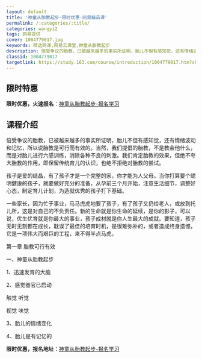```yaml
---
layout: default
title: '神童从胎教起步-限时优惠-网易精品课'
permalink: /:categories/:title/
categories: wangyi2
tags: 网易提供
cover: 1004779017.jpg
keywords: 精选网课,网易云课堂,神童从胎教起步
description: 倍受争议的胎教，已被越来越多的事实所证明，胎儿不但有感知觉，还有情绪波动和记忆，所以说胎教是可行而有效的。当然，我们提倡
classid: 1004779017
targetlink: https://study.163.com/course/introduction/1004779017.htm?share=1&shareId=1025206652&utm_campaign=share&utm_medium=iphoneShare&utm_source=&utm_u=1025206652
---
```


## 限时特惠

**限时优惠，火速报名**：[神童从胎教起步-报名学习](https://study.163.com/course/introduction/1004779017.htm?share=1&shareId=1025206652&utm_campaign=share&utm_medium=iphoneShare&utm_source=&utm_u=1025206652)

## 课程介绍

倍受争议的胎教，已被越来越多的事实所证明，胎儿不但有感知觉，还有情绪波动和记忆，所以说胎教是可行而有效的。当然，我们提倡的胎教，不是教会他什么，而是对胎儿进行六感训练，消除各种不良的刺激。我们肯定胎教的效果，但绝不夸大胎教的作用，即保留传统育儿的认识，也绝不拒绝对胎教的尝试。

孩子是爱的结晶，有了孩子才是一个完整的家，你才能为人父母。当你打算要个聪明健康的孩子，就要做好充分的准备，从孕前三个月开始，注意生活细节，调整好心态，制定育儿计划，为造就优秀的孩子打下基础。

一些家长，因为忙于事业，马马虎虎地要了孩子，有了孩子又扔给老人，或放到托儿所，这是对自己的不负责任。新的生命就是你生命的延续，是你的影子，可以说，优生优育就是你最大的事业，孩子成材就是你人生最大的成就。要知道，孩子无时无刻都在成长，耽误了最佳的培育时机，是很难弥补的，或者造成终身遗憾，它是一项伟大而艰巨的工程，来不得半点马虎。

第一章  胎教可行有效

一、神童从胎教起步

1、迅速发育的大脑

2、感觉器官已启动

   触觉  听觉

   视觉  味觉

3、胎儿的情绪变化 

4、胎儿是有记忆的

**限时优惠，报名地址**：[神童从胎教起步-报名学习](https://study.163.com/course/introduction/1004779017.htm?share=1&shareId=1025206652&utm_campaign=share&utm_medium=iphoneShare&utm_source=&utm_u=1025206652)

